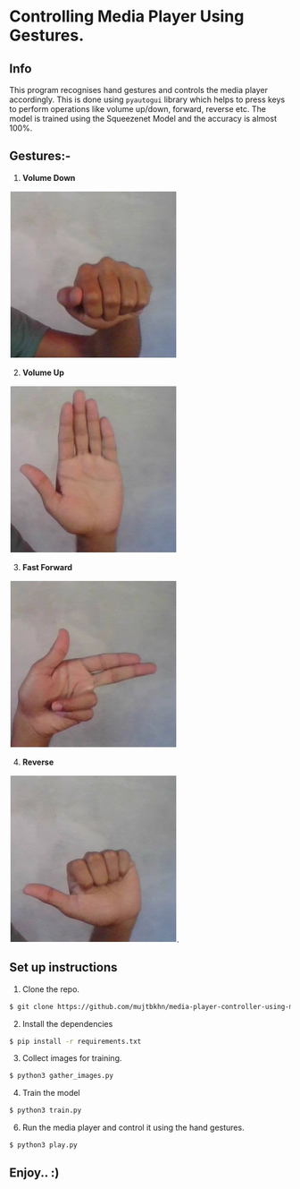 # Controlling Media Player Using Gestures.


## Info
This program recognises hand gestures and controls the media player accordingly. This is done using `pyautogui` library which helps to press keys to perform 
operations like volume up/down, forward, reverse etc.
The model is trained using the Squeezenet Model and the accuracy is almost 100%. 


## Gestures:- 
 
1. **Volume Down**

![down](https://github.com/mujtbkhn/media-player-controller-using-ml/blob/master/thumbnails/down.jpg)

2. **Volume Up**

![up](https://github.com/mujtbkhn/media-player-controller-using-ml/blob/master/thumbnails/up.jpg)

3. **Fast Forward**

![right](https://github.com/mujtbkhn/media-player-controller-using-ml/blob/master/thumbnails/right.jpg)

4. **Reverse**

![left](https://github.com/mujtbkhn/media-player-controller-using-ml/blob/master/thumbnails/left.jpg).


## Set up instructions
1. Clone the repo.
```sh
$ git clone https://github.com/mujtbkhn/media-player-controller-using-ml.git
```

2. Install the dependencies
```sh
$ pip install -r requirements.txt
```

3. Collect images for training.
```sh
$ python3 gather_images.py
```

4. Train the model
```sh
$ python3 train.py
```

6. Run the media player and control it using the hand gestures.
```sh
$ python3 play.py
```
## Enjoy.. :)
